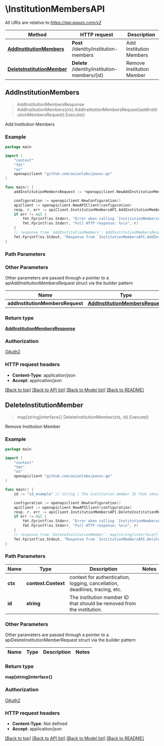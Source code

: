 # \InstitutionMembersAPI

All URIs are relative to *https://api.paxos.com/v2*

Method | HTTP request | Description
------------- | ------------- | -------------
[**AddInstitutionMembers**](InstitutionMembersAPI.md#AddInstitutionMembers) | **Post** /identity/institution-members | Add Institution Members
[**DeleteInstitutionMember**](InstitutionMembersAPI.md#DeleteInstitutionMember) | **Delete** /identity/institution-members/{id} | Remove Institution Member



## AddInstitutionMembers

> AddInstitutionMembersResponse AddInstitutionMembers(ctx).AddInstitutionMembersRequest(addInstitutionMembersRequest).Execute()

Add Institution Members



### Example

```go
package main

import (
	"context"
	"fmt"
	"os"
	openapiclient "github.com/avianlabs/paxos-go"
)

func main() {
	addInstitutionMembersRequest := *openapiclient.NewAddInstitutionMembersRequest("InstitutionId_example", []openapiclient.InstitutionMember{*openapiclient.NewInstitutionMember()}) // AddInstitutionMembersRequest | 

	configuration := openapiclient.NewConfiguration()
	apiClient := openapiclient.NewAPIClient(configuration)
	resp, r, err := apiClient.InstitutionMembersAPI.AddInstitutionMembers(context.Background()).AddInstitutionMembersRequest(addInstitutionMembersRequest).Execute()
	if err != nil {
		fmt.Fprintf(os.Stderr, "Error when calling `InstitutionMembersAPI.AddInstitutionMembers``: %v\n", err)
		fmt.Fprintf(os.Stderr, "Full HTTP response: %v\n", r)
	}
	// response from `AddInstitutionMembers`: AddInstitutionMembersResponse
	fmt.Fprintf(os.Stdout, "Response from `InstitutionMembersAPI.AddInstitutionMembers`: %v\n", resp)
}
```

### Path Parameters



### Other Parameters

Other parameters are passed through a pointer to a apiAddInstitutionMembersRequest struct via the builder pattern


Name | Type | Description  | Notes
------------- | ------------- | ------------- | -------------
 **addInstitutionMembersRequest** | [**AddInstitutionMembersRequest**](AddInstitutionMembersRequest.md) |  | 

### Return type

[**AddInstitutionMembersResponse**](AddInstitutionMembersResponse.md)

### Authorization

[OAuth2](../README.md#OAuth2)

### HTTP request headers

- **Content-Type**: application/json
- **Accept**: application/json

[[Back to top]](#) [[Back to API list]](../README.md#documentation-for-api-endpoints)
[[Back to Model list]](../README.md#documentation-for-models)
[[Back to README]](../README.md)


## DeleteInstitutionMember

> map[string]interface{} DeleteInstitutionMember(ctx, id).Execute()

Remove Institution Member



### Example

```go
package main

import (
	"context"
	"fmt"
	"os"
	openapiclient "github.com/avianlabs/paxos-go"
)

func main() {
	id := "id_example" // string | The institution member ID that should be removed from the institution.

	configuration := openapiclient.NewConfiguration()
	apiClient := openapiclient.NewAPIClient(configuration)
	resp, r, err := apiClient.InstitutionMembersAPI.DeleteInstitutionMember(context.Background(), id).Execute()
	if err != nil {
		fmt.Fprintf(os.Stderr, "Error when calling `InstitutionMembersAPI.DeleteInstitutionMember``: %v\n", err)
		fmt.Fprintf(os.Stderr, "Full HTTP response: %v\n", r)
	}
	// response from `DeleteInstitutionMember`: map[string]interface{}
	fmt.Fprintf(os.Stdout, "Response from `InstitutionMembersAPI.DeleteInstitutionMember`: %v\n", resp)
}
```

### Path Parameters


Name | Type | Description  | Notes
------------- | ------------- | ------------- | -------------
**ctx** | **context.Context** | context for authentication, logging, cancellation, deadlines, tracing, etc.
**id** | **string** | The institution member ID that should be removed from the institution. | 

### Other Parameters

Other parameters are passed through a pointer to a apiDeleteInstitutionMemberRequest struct via the builder pattern


Name | Type | Description  | Notes
------------- | ------------- | ------------- | -------------


### Return type

**map[string]interface{}**

### Authorization

[OAuth2](../README.md#OAuth2)

### HTTP request headers

- **Content-Type**: Not defined
- **Accept**: application/json

[[Back to top]](#) [[Back to API list]](../README.md#documentation-for-api-endpoints)
[[Back to Model list]](../README.md#documentation-for-models)
[[Back to README]](../README.md)

